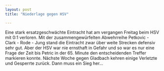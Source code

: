 ```yaml
---
layout: post
title: "Niederlage gegen HSV"

---
```


Eine stark ersatzgeschwächte Eintracht hat am vergangen Freitag beim HSV mit 0:1 verloren. Mit der zusammengewürfelten Abwehrreihe Petkovic - Clark - Rode - Jung stand die Eintracht zwar über weite Strecken defensiv sehr gut. Aber der HSV war nie ernsthaft in Gefahr und so war es nur eine Frage der Zeit bis Petric in der 65. Minute den entscheidenden Treffer markieren konnte. Nächste Woche gegen Gladbach kehren einige Verletzte und Gesperrte zurück. Dann muss ein Sieg her...


